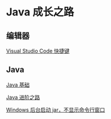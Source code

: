 # Java 成长之路

## 编辑器

[Visual Studio Code 快捷键](./software/vscode%20快捷键.md)

## Java

[Java 基础](./java/Java20%基础.md)

[Java 进阶之路](./Arch/Java%20进阶之路.md)

[Windows 后台启动 jar，不显示命令行窗口](./Java/Windows%20后台启动%20jar，不显示命令行窗口.md)
